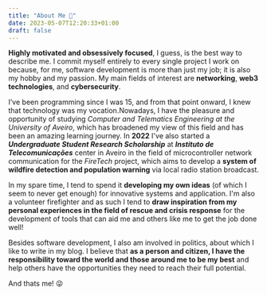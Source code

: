 ```yaml
---
title: "About Me 📜"
date: 2023-05-07T12:20:33+01:00
draft: false
---
```


**Highly motivated and obsessively focused**, I guess, is the best way to describe me. I commit myself entirely to every single project I work on because, for me, software development is more than just my job; it is also my hobby and my passion. My main fields of interest are **networking**, **web3 technologies**, and **cybersecurity**.

I’ve been programming since I was 15, and from that point onward, I knew that technology was my vocation.Nowadays, I have the pleasure and opportunity of studying *Computer and Telematics Engineering at the University of Aveiro*, which has broadened my view of this field and has been an amazing learning journey. In **2022** I've also started a ***Undergraduate Student Research Scholarship*** at ***Instituto de Telecomunicações*** center in Aveiro in the field of microcontroller network communication for the *FireTech* project, which aims to develop a **system of wildfire detection and population warning** via local radio station broadcast.

In my spare time, I tend to spend it **developing my own ideas** (of which I seem to never get enough) for innovative systems and application. I'm also a volunteer firefighter and as such I tend to **draw inspiration from my personal experiences in the field of rescue and crisis response** for the development of tools that can aid me and others like me to get the job done well!

Besides software development, I also am involved in politics, about which I like to write in my blog. I believe that **as a person and citizen, I have the responsibility toward the world and those around me to be my best** and help others have the opportunities they need to reach their full potential.

And thats me! 😜

